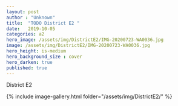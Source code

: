 ```yaml
---
layout: post
author : "Unknown"
title:  "TODO District E2 "
date:   2019-10-05 
categories: a2
hero_image: /assets/img/DistrictE2/IMG-20200723-WA0036.jpg
image: /assets/img/DistrictE2/IMG-20200723-WA0036.jpg
hero_height: is-medium
hero_background_size : cover
hero_darken: true
published: true
---
```


District E2

{% include image-gallery.html folder="/assets/img/DistrictE2/" %}
